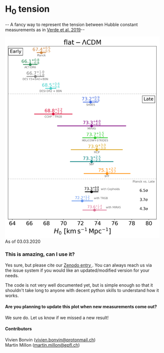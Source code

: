 # H<sub>0</sub> tension
-- A fancy way to represent the tension between Hubble constant measurements as in <a href="https://ui.adsabs.harvard.edu/abs/2019NatAs...3..891V/abstract">Verde et al. 2019</a>--

![H0_tension.png](https://raw.githubusercontent.com/shsuyu/H0LiCOW-public/master/H0_tension_plots/H0_tension.png)
As of 03.03.2020

### This is amazing, can I use it?
Yes sure, but please cite our <a href="http://doi.org/10.5281/zenodo.3635517"> Zenodo entry </a>. You can always reach us via the issue system if you would like an updated/modified version for your needs.

The code is not very well documented yet, but is simple enough so that it shouldn't take long to anyone with decent python skills to understand how it works. 

#### Are you planning to update this plot when new measurements come out?
We sure do. Let us know if we missed a new result! 

#### Contributors
Vivien Bonvin (vivien.bonvin@protonmail.ch)  
Martin Millon (martin.millon@epfl.ch)
